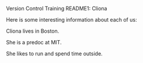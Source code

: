 Version Control Training README1: Cliona



Here is some interesting information about each of us:



Cliona lives in Boston.  



She is a predoc at MIT.  



She likes to run and spend time outside. 






